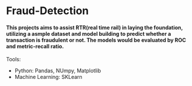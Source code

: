 # Fraud-Detection
#### This projects aims to assist RTR(real time rail) in laying the foundation, utilizing a asmple dataset and model building to predict whether a transaction is fraudulent or not. The models would be evaluated by ROC and metric-recall ratio.
Tools:
- Python: Pandas, NUmpy, Matplotlib
- Machine Learning: SKLearn
